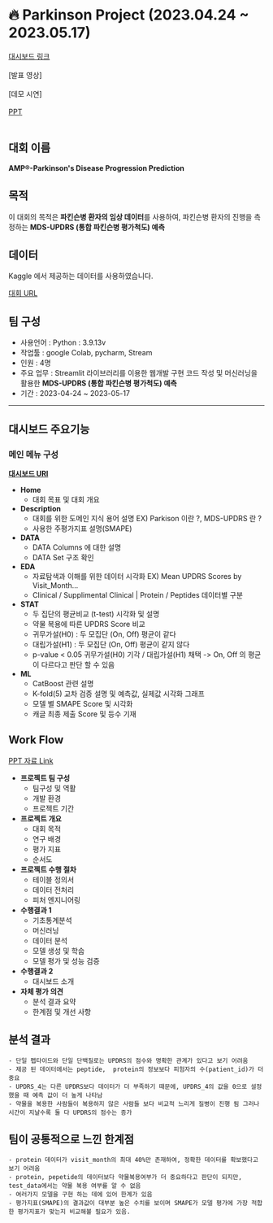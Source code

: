 # 🔥 Parkinson Project (2023.04.24 ~ 2023.05.17)

[대시보드 링크](https://kwanghyun97-parkinson-pj-app-oc2h0c.streamlit.app/) <br/><br/>
[발표 영상] <br/><br/>
[데모 시연] <br/><br/>
[PPT](pdf/2조_파킨슨_질병_진단예측.pdf)<br/><br/>


## 대회 이름
**AMP®-Parkinson's Disease Progression Prediction**

## 목적
이 대회의 목적은 **파킨슨병 환자의 임상 데이터**를 사용하여, 파킨슨병 환자의 진행을 측정하는 **MDS-UPDRS (통합 파킨슨병 평가척도) 예측**

## 데이터
Kaggle 에서 제공하는 데이터를 사용하였습니다.

[대회 URL](https://www.kaggle.com/competitions/amp-parkinsons-disease-progression-prediction)

## 팀 구성
- 사용언어 : Python : 3.9.13v
- 작업툴 : google Colab, pycharm, Stream
- 인원 : 4명
- 주요 업무 : Streamlit 라이브러리를 이용한 웹개발 구현 코드 작성 및 머신러닝을 활용한 **MDS-UPDRS (통합 파킨슨병 평가척도) 예측**
- 기간 : 2023-04-24 ~ 2023-05-17
***

## 대시보드 주요기능
### 메인 메뉴 구성
[**대시보드 URl**](https://kwanghyun97-parkinson-pj-app-oc2h0c.streamlit.app/)  
- **Home**
    - 대회 목표 및 대회 개요
- **Description**
    - 대회를 위한 도메인 지식 용어 설명 EX) Parkison 이란 ?, MDS-UPDRS 란 ? 
    - 사용한 주평가지표 설명(SMAPE)
- **DATA**
    - DATA Columns 에 대한 설명
    - DATA Set 구조 확인
- **EDA**
    - 자료탐색과 이해를 위한 데이터 시각화 EX) Mean UPDRS Scores by Visit_Month...
    - Clinical / Supplimental Clinical | Protein / Peptides 데이터별 구분
- **STAT** 
    - 두 집단의 평균비교 (t-test) 시각화 및 설명
    - 약물 복용에 따른 UPDRS Score 비교
    - 귀무가설(H0) : 두 모집단 (On, Off) 평균이 같다
    - 대립가설(H1) : 두 모집단 (On, Off) 평균이 같지 않다
    - p-value < 0.05 귀무가설(H0) 기각  /  대립가설(H1) 채택 -> On, Off 의 평균이 다르다고 판단 할 수 있음
- **ML** 
    - CatBoost 관련 설명
    - K-fold(5) 교차 검증 설명 및 예측값, 실제값 시각화 그래프
    - 모델 별 SMAPE Score 및 시각화
    - 캐글 최종 제출 Score 및 등수 기재
 
## Work Flow
[PPT 자료 Link](pdf/2조_파킨슨_질병_진단예측.pdf)
- **프로젝트 팀 구성**
    - 팀구성 및 역활
    - 개발 환경
    - 프로젝트 기간
- **프로젝트 개요**
    - 대회 목적
    - 연구 배경
    - 평가 지표
    - 순서도
- **프로젝트 수행 절차**     
    - 테이블 정의서
    - 데이터 전처리
    - 피처 엔지니어링
- **수행결과 1**
    - 기초통계분석
    - 머신러닝
    - 데이터 분석
    - 모델 생성 및 학숩
    - 모델 평가 및 성능 검증       
- **수행결과 2**      
    - 대시보드 소개
- **자체 평가 의견**       
    - 분석 결과 요약
    - 한계점 및 개선 사항

## 분석 결과
    - 단일 펩타이드와 단일 단백질로는 UPDRS의 점수와 명확한 관계가 있다고 보기 어려움
    - 제공 된 데이터에서는 peptide,  protein의 정보보다 피험자의 수(patient_id)가 더 중요
    - UPDRS_4는 다른 UPDRS보다 데이터가 더 부족하기 때문에, UPDRS_4의 값을 0으로 설정했을 때 예측 값이 더 높게 나타남
    - 약물을 복용한 사람들이 복용하지 않은 사람들 보다 비교적 느리게 질병이 진행 됨 그러나 시간이 지날수록 둘 다 UPDRS의 점수는 증가


## 팀이 공통적으로 느낀 한계점
    - protein 데이터가 visit_month의 최대 40%만 존재하여, 정확한 데이터를 확보했다고 보기 어려움
    - protein, pepetide의 데이터보다 약물복용여부가 더 중요하다고 판단이 되지만, test_data에서는 약물 복용 여부를 알 수 없음
    - 여러가지 모델을 구현 하는 데에 있어 한계가 있음
    - 평가지표(SMAPE)의 결과값이 대부분 높은 수치를 보이며 SMAPE가 모델 평가에 가장 적합한 평가지표가 맞는지 비교해볼 필요가 있음.

